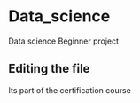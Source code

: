 # Data_science
Data science Beginner project

## Editing the file

Its part of the certification course
